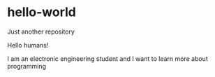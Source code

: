 # hello-world
Just another repository 

Hello humans!

I am an electronic engineering student and I want to learn more about programming
